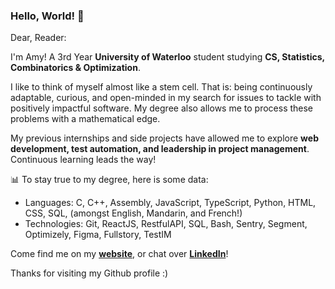 ### Hello, World! 👋

Dear, Reader:

I'm Amy! A 3rd Year **University of Waterloo** student studying **CS, Statistics, Combinatorics & Optimization**. 

I like to think of myself almost like a stem cell. That is: being continuously adaptable, curious, and open-minded in my search for issues to tackle with positively impactful software. My degree also allows me to process these problems with a mathematical edge.

My previous internships and side projects have allowed me to explore **web development, test automation, and leadership in project management**. Continuous learning leads the way!

📊 To stay true to my degree, here is some data:
* Languages: C, C++, Assembly, JavaScript, TypeScript, Python, HTML, CSS, SQL, (amongst English, Mandarin, and French!)
* Technologies: Git, ReactJS, RestfulAPI, SQL, Bash, Sentry, Segment, Optimizely, Figma, Fullstory, TestIM

Come find me on my [**website**](https://personalwebsite-sage.vercel.app/), or chat over [**LinkedIn**](https://www.linkedin.com/in/amyzhuo/)!

Thanks for visiting my Github profile :)

<!--
**ameemee/ameemee** is a ✨ _special_ ✨ repository because its `README.md` (this file) appears on your GitHub profile.

Here are some ideas to get you started:

- 🔭 I’m currently working on ...
- 🌱 I’m currently learning ...
- 👯 I’m looking to collaborate on ...
- 🤔 I’m looking for help with ...
- 💬 Ask me about ...
- 📫 How to reach me: ...
- 😄 Pronouns: ...
- ⚡ Fun fact: ...



[![Amy's GitHub stats](https://github-readme-stats.vercel.app/api?username=ameemee&theme=noctis_minimus)](https://github.com/ameemee/ameemee)

[![Top Langs](https://github-readme-stats.vercel.app/api/top-langs/?username=ameemee&layout=compact&theme=noctis_minimus)](https://github.com/ameemee?tab=repositories)


### Check out these projects!
<a href="https://github.com/ameemee/ameemee">
  <img align="center" src="https://github-readme-stats.vercel.app/api/pin/?username=ameemee&repo=ameemee&show_owner=true&theme=noctis_minimus" />
</a>
-->
